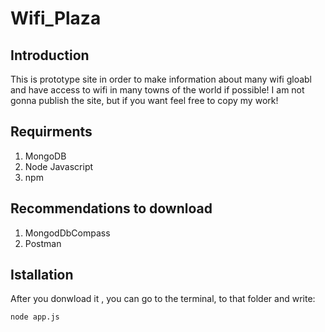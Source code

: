 # Wifi_Plaza

## Introduction
This is prototype site in order to make information about many wifi gloabl and have access to wifi in many towns of the world if possible!
I am not gonna publish the site, but if you want feel free to copy my work!

## Requirments
1. MongoDB
2. Node Javascript
3. npm

## Recommendations to download
1. MongodDbCompass
2. Postman

## Istallation
After you donwload it , you can go to the terminal, to that folder and write:

```cmd
node app.js
```
